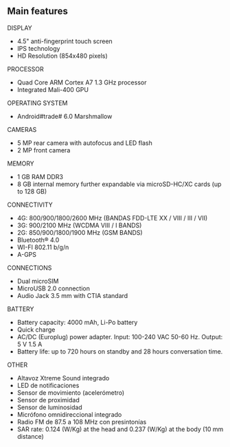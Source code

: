 ## Main features

DISPLAY
- 4.5" anti-fingerprint touch screen
- IPS technology
- HD Resolution (854x480 pixels)

PROCESSOR
- Quad Core ARM Cortex A7 1.3 GHz processor
- Integrated Mali-400 GPU

OPERATING SYSTEM
- Android#trade# 6.0 Marshmallow

CAMERAS
- 5 MP rear camera with autofocus and LED flash
- 2 MP front camera

MEMORY
- 1 GB RAM DDR3
- 8 GB internal memory further expandable via microSD-HC/XC cards (up to 128 GB)

CONNECTIVITY

- 4G: 800/900/1800/2600 MHz (BANDAS FDD-LTE XX / VIII / III / VII)
- 3G: 900/2100 MHz (WCDMA VIII / I BANDS)
- 2G: 850/900/1800/1900 MHz (GSM BANDS)
- Bluetooth® 4.0
- WI-FI 802.11 b/g/n
- A-GPS

CONNECTIONS
- Dual microSIM
- MicroUSB 2.0 connection
- Audio Jack 3.5 mm with CTIA standard

BATTERY
- Battery capacity: 4000 mAh, Li-Po battery
- Quick charge
- AC/DC (Europlug) power adapter. Input: 100-240 VAC 50-60 Hz. Output: 5 V 1.5 A
- Battery life: up to 720 hours on standby and 28 hours conversation time.

OTHER

- Altavoz Xtreme Sound integrado
- LED de notificaciones
- Sensor de movimiento (acelerómetro)
- Sensor de proximidad
- Sensor de luminosidad
- Micrófono omnidireccional integrado
- Radio FM de 87.5 a 108 MHz con presintonías
- SAR rate: 0.124 (W/Kg) at the head and 0.237 (W/Kg) at the body (10 mm distance)


